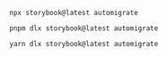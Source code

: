 ```shell renderer="common" language="js" packageManager="npm"
npx storybook@latest automigrate
```

```shell renderer="common" language="js" packageManager="pnpm"
pnpm dlx storybook@latest automigrate
```

```shell renderer="common" language="js" packageManager="yarn"
yarn dlx storybook@latest automigrate
```
